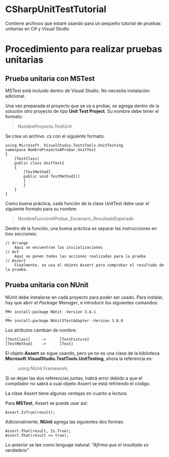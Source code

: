 # CSharpUnitTestTutorial
Contiene archivos que estaré usando para un pequeño tutorial de  pruebas unitarias en C# y Visual Studio

# Procedimiento para realizar pruebas unitarias

## Prueba unitaria con MSTest

MSTest está incluido dentro de Visual Studio. No necesita instalación adicional.

Una vez preparada el proyecto que se va a probar, se agrega dentro de la solución otro proyecto de tipo **Unit Test Project**. Su nombre debe tener el formato:

> NombreProyecto.TestUnit


Se crea un archivo .cs con el siguiente formato:

```
using Microsoft. VisualStudio.TestsTools.UnitTesting
namespace NombreProyectoAProbar.UnitTest
{
    [TestClass]
    public class UnitTest1
    {
        [TestMethod]
        public void TestMethod1()
        {
        }
    }
}
```

Como buena práctica, cada función de la clase UnitTest debe usar el siguiente formato para su nombre:

> NombreFuncionAProbar\_Escenario\_ResultadoEsperado

Dentro de la función, una buena práctica es separar las instrucciones en tres secciones:

```
// Arrange
    Aquí se encuentran las inicializaciones
// Act
    Aquí se ponen todas las acciones realizadas para la prueba
// Assert
    Finalmente, se usa el objeto Assert para comprobar el resultado de la prueba.
```

## Prueba unitaria con NUnit

NUnit debe instalarse en cada proyecto para poder ser usado. Para instalar, hay que abrir el _Package Manager_, e introducir los siguientes comandos:

```shell
PM> install-package NUnit -Version 3.8.1
...
PM> install-package NUnit3TestAdapter -Version 3.8.0
```

Los atributos cambian de nombre:

```
[TestClass]     ->      [TestFixture]
[TestMethod]    ->      [Test]
```

El objeto **Assert** se sigue usando, pero ya no es una clase de la biblioteca **Microsoft.VisualStudio.TestTools.UnitTesting**, ahora la referencia es:

> using NUnit.Framework;

Si se dejan las dos referencias juntas, habrá error debido a que el compilador no sabrá a cual objeto Assert se está refiriendo el código.

La clase Assert tiene algunas ventajas en cuanto a lectura.

Para **MSTest**, Assert se puede usar así:
```
Assert.IsTrue(result);
```

Adicionalmente, **NUnit** agrega las siguientes dos formas:
```
Assert.That(result, Is.True);
Assert.That(result == true);
```
Lo anterior se lee como lenguaje natural: _"Afirma que el resultado es verdadero"_

